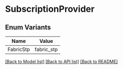 # SubscriptionProvider

## Enum Variants

| Name | Value |
|---- | -----|
| FabricStp | fabric_stp |


[[Back to Model list]](../README.md#documentation-for-models) [[Back to API list]](../README.md#documentation-for-api-endpoints) [[Back to README]](../README.md)


